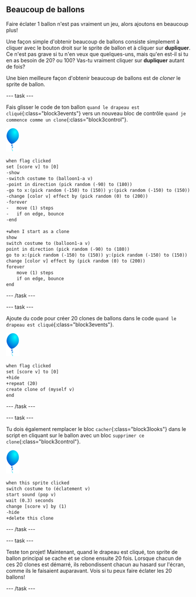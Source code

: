 ## Beaucoup de ballons

Faire éclater 1 ballon n'est pas vraiment un jeu, alors ajoutons en beaucoup plus!

Une façon simple d'obtenir beaucoup de ballons consiste simplement à cliquer avec le bouton droit sur le sprite de ballon et à cliquer sur **dupliquer**. Ce n'est pas grave si tu n'en veux que quelques-uns, mais qu'en est-il si tu en as besoin de 20? ou 100? Vas-tu vraiment cliquer sur **dupliquer** autant de fois?

Une bien meilleure façon d'obtenir beaucoup de ballons est de _cloner_ le sprite de ballon.

--- task ---

Fais glisser le code de ton ballon `quand le drapeau est cliqué`{:class="block3events"} vers un nouveau bloc de contrôle `quand je commence comme un clone`{:class="block3control"}.

![sprite ballon](images/balloon-sprite.png)

```blocks3
when flag clicked
set [score v] to [0]
-show
-switch costume to (balloon1-a v)
-point in direction (pick random (-90) to (180))
-go to x:(pick random (-150) to (150)) y:(pick random (-150) to (150))
-change [color v] effect by (pick random (0) to (200))
-forever
-   move (1) steps
-   if on edge, bounce
-end

+when I start as a clone
show
switch costume to (balloon1-a v)
point in direction (pick random (-90) to (180))
go to x:(pick random (-150) to (150)) y:(pick random (-150) to (150))
change [color v] effect by (pick random (0) to (200))
forever
    move (1) steps
    if on edge, bounce
end
```

--- /task ---

--- task ---

Ajoute du code pour créer 20 clones de ballons dans le code `quand le drapeau est cliqué`{:class="block3events"}.

![sprite ballon](images/balloon-sprite.png)

```blocks3
when flag clicked
set [score v] to [0]
+hide
+repeat (20)
create clone of (myself v)
end
```

--- /task ---

--- task ---

Tu dois également remplacer le bloc `cacher`{:class="block3looks"} dans le script en cliquant sur le ballon avec un bloc `supprimer ce clone`{:class="block3control"}.

![sprite ballon](images/balloon-sprite.png)

```blocks3
when this sprite clicked
switch costume to (éclatement v)
start sound (pop v)
wait (0.3) seconds
change [score v] by (1)
-hide
+delete this clone
```

--- /task ---


--- task ---

Teste ton projet! Maintenant, quand le drapeau est cliqué, ton sprite de ballon principal se cache et se clone ensuite 20 fois. Lorsque chacun de ces 20 clones est démarré, ils rebondissent chacun au hasard sur l'écran, comme ils le faisaient auparavant. Vois si tu peux faire éclater les 20 ballons!

--- /task ---

